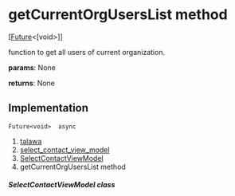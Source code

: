 
<div>

# getCurrentOrgUsersList method

</div>


[[Future](https://api.flutter.dev/flutter/dart-core/Future-class.html)\<[void\>]]




function to get all users of current organization.

**params**: None

**returns**: None



## Implementation

``` language-dart
Future<void>  async 
```







1.  [talawa](../../index.md)
2.  [select_contact_view_model](../../view_model_after_auth_view_models_chat_view_models_select_contact_view_model/)
3.  [SelectContactViewModel](../../view_model_after_auth_view_models_chat_view_models_select_contact_view_model/SelectContactViewModel-class.md)
4.  getCurrentOrgUsersList method

##### SelectContactViewModel class







